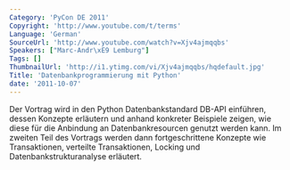 ```yaml
---
Category: 'PyCon DE 2011'
Copyright: 'http://www.youtube.com/t/terms'
Language: 'German'
SourceUrl: 'http://www.youtube.com/watch?v=Xjv4ajmqqbs'
Speakers: ["Marc-Andr\xE9 Lemburg"]
Tags: []
ThumbnailUrl: 'http://i1.ytimg.com/vi/Xjv4ajmqqbs/hqdefault.jpg'
Title: 'Datenbankprogrammierung mit Python'
date: '2011-10-07'
---
```

Der Vortrag wird in den Python Datenbankstandard DB-API einführen, dessen Konzepte erläutern und anhand konkreter Beispiele zeigen, wie diese für die Anbindung an Datenbankresourcen genutzt werden kann.
Im zweiten Teil des Vortrags werden dann fortgeschrittene Konzepte wie Transaktionen, verteilte Transaktionen, Locking und Datenbankstrukturanalyse erläutert.
